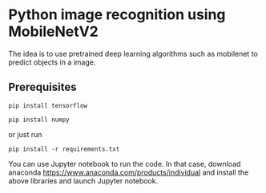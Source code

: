 # Python image recognition using MobileNetV2
The idea is to use pretrained deep learning algorithms such as mobilenet to predict objects in a image. 

## Prerequisites

``` pip install tensorflow ```

``` pip install numpy ```

or just run

``` pip install -r requirements.txt ```

You can use Jupyter notebook to run the code. In that case, download anaconda https://www.anaconda.com/products/individual and install the above libraries and launch Jupyter notebook.
